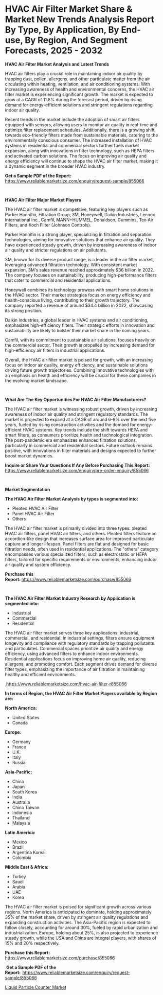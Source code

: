 <p><h1>HVAC Air Filter Market Share & Market New Trends Analysis Report By Type, By Application, By End-use, By Region, And Segment Forecasts, 2025 - 2032</h1></p><p><strong>HVAC Air Filter Market Analysis and Latest Trends</strong></p>
<p><p>HVAC air filters play a crucial role in maintaining indoor air quality by trapping dust, pollen, allergens, and other particulate matter from the air circulating within heating, ventilation, and air conditioning systems. With increasing awareness of health and environmental concerns, the HVAC air filter market is experiencing significant growth. The market is expected to grow at a CAGR of 11.8% during the forecast period, driven by rising demand for energy-efficient solutions and stringent regulations regarding indoor air quality.</p><p>Recent trends in the market include the adoption of smart air filters equipped with sensors, allowing users to monitor air quality in real-time and optimize filter replacement schedules. Additionally, there is a growing shift towards eco-friendly filters made from sustainable materials, catering to the environmentally conscious consumer. The increased installation of HVAC systems in residential and commercial sectors further fuels market expansion, along with innovations in filter technology, such as HEPA filters and activated carbon solutions. The focus on improving air quality and energy efficiency will continue to shape the HVAC air filter market, making it a dynamic segment in the broader HVAC industry.</p></p>
<p><strong>Get a Sample PDF of the Report:&nbsp;</strong> <a href="https://www.reliablemarketsize.com/enquiry/request-sample/855066?utm_campaign=2291&utm_medium=2&utm_source=Github&utm_content=ia&utm_term=17022025&utm_id=hvac-air-filter">https://www.reliablemarketsize.com/enquiry/request-sample/855066</a></p>
<p>&nbsp;</p>
<p><strong>HVAC Air Filter Major Market Players</strong></p>
<p><p>The HVAC air filter market is competitive, featuring key players such as Parker Hannifin, Filtration Group, 3M, Honeywell, Daikin Industries, Lennox International Inc., Camfil, MANN+HUMMEL, Donaldson, Cummins, Tex-Air Filters, and Koch Filter (Johnson Controls). </p><p>Parker Hannifin is a strong player, specializing in filtration and separation technologies, aiming for innovative solutions that enhance air quality. They have experienced steady growth, driven by increasing awareness of indoor air quality and stricter regulations on air pollutants. </p><p>3M, known for its diverse product range, is a leader in the air filter market, leveraging advanced filtration technology. With consistent market expansion, 3M's sales revenue reached approximately $36 billion in 2022. The company focuses on sustainability, producing high-performance filters that cater to commercial and residential applications.</p><p>Honeywell combines its technology prowess with smart home solutions in the HVAC sector. Their market strategies focus on energy efficiency and health-conscious living, contributing to their growth trajectory. The company reported a revenue of around $34.4 billion in 2022, showcasing its strong position.</p><p>Daikin Industries, a global leader in HVAC systems and air conditioning, emphasizes high-efficiency filters. Their strategic efforts in innovation and sustainability are likely to bolster their market share in the coming years.</p><p>Camfil, with its commitment to sustainable air solutions, focuses heavily on the commercial sector. Their growth is propelled by increasing demand for high-efficiency air filters in industrial applications.</p><p>Overall, the HVAC air filter market is poised for growth, with an increasing focus on indoor air quality, energy efficiency, and sustainable solutions driving future growth trajectories. Combining innovative technologies with an emphasis on health and efficiency will be crucial for these companies in the evolving market landscape.</p></p>
<p>&nbsp;</p>
<p><strong>What Are The Key Opportunities For HVAC Air Filter Manufacturers?</strong></p>
<p><p>The HVAC air filter market is witnessing robust growth, driven by increasing awareness of indoor air quality and stringent regulatory standards. The market is projected to expand at a CAGR of around 6-8% over the next five years, fueled by rising construction activities and the demand for energy-efficient HVAC systems. Key trends include the shift towards HEPA and smart filters, as consumers prioritize health and technological integration. The post-pandemic era emphasizes enhanced filtration solutions, particularly in commercial and residential sectors. Future outlook remains positive, with innovations in filter materials and designs expected to further boost market dynamics.</p></p>
<p><strong>Inquire or Share Your Questions If Any Before Purchasing This Report:</strong> <a href="https://www.reliablemarketsize.com/enquiry/pre-order-enquiry/855066?utm_campaign=2291&utm_medium=2&utm_source=Github&utm_content=ia&utm_term=17022025&utm_id=hvac-air-filter">https://www.reliablemarketsize.com/enquiry/pre-order-enquiry/855066</a></p>
<p>&nbsp;</p>
<p><strong>Market Segmentation</strong></p>
<p><strong>The HVAC Air Filter Market Analysis by types is segmented into:</strong></p>
<p><ul><li>Pleated HVAC Air Filter</li><li>Panel HVAC Air Filter</li><li>Others</li></ul></p>
<p><p>The HVAC air filter market is primarily divided into three types: pleated HVAC air filters, panel HVAC air filters, and others. Pleated filters feature an accordion-like design that increases surface area for improved particulate capture and longer lifespan. Panel filters are flat and designed for basic filtration needs, often used in residential applications. The "others" category encompasses various specialized filters, such as electrostatic or HEPA filters, tailored for specific requirements or environments, enhancing indoor air quality and system efficiency.</p></p>
<p><strong>Purchase this Report:&nbsp;</strong><a href="https://www.reliablemarketsize.com/purchase/855066?utm_campaign=2291&utm_medium=2&utm_source=Github&utm_content=ia&utm_term=17022025&utm_id=hvac-air-filter">https://www.reliablemarketsize.com/purchase/855066</a></p>
<p>&nbsp;</p>
<p><strong>The HVAC Air Filter Market Industry Research by Application is segmented into:</strong></p>
<p><ul><li>Industrial</li><li>Commercial</li><li>Residential</li></ul></p>
<p><p>The HVAC air filter market serves three key applications: industrial, commercial, and residential. In industrial settings, filters ensure equipment longevity and compliance with regulatory standards by trapping pollutants and particulates. Commercial spaces prioritize air quality and energy efficiency, using advanced filters to enhance indoor environments. Residential applications focus on improving home air quality, reducing allergens, and promoting comfort. Each segment drives demand for diverse filter types, emphasizing the importance of air filtration in maintaining healthy and efficient environments.</p></p>
<p><a href="https://www.reliablemarketsize.com/hvac-air-filter-r855066?utm_campaign=2291&utm_medium=2&utm_source=Github&utm_content=ia&utm_term=17022025&utm_id=hvac-air-filter">&nbsp;https://www.reliablemarketsize.com/hvac-air-filter-r855066</a></p>
<p><strong>In terms of Region, the HVAC Air Filter Market Players available by Region are:</strong></p>
<p>
    <p> <strong> North America: </strong>
        <ul>
            <li>United States</li>
            <li>Canada</li>
        </ul>
        </p> 
    <p> <strong> Europe: </strong>
        <ul>
            <li>Germany</li>
            <li>France</li>
            <li>U.K.</li>
            <li>Italy</li>
            <li>Russia</li>
        </ul>
        </p> 
    <p> <strong> Asia-Pacific: </strong>
        <ul>
            <li>China</li>
            <li>Japan</li>
            <li>South Korea</li>
            <li>India</li>
            <li>Australia</li>
            <li>China Taiwan</li>
            <li>Indonesia</li>
            <li>Thailand</li>
            <li>Malaysia</li>
        </ul>
        </p> 
    <p> <strong> Latin America: </strong>
        <ul>
            <li>Mexico</li>
            <li>Brazil</li>
            <li>Argentina Korea</li>
            <li>Colombia</li>
        </ul>
        </p> 
    <p> <strong> Middle East & Africa: </strong>
        <ul>
            <li>Turkey</li>
            <li>Saudi</li>
            <li>Arabia</li>
            <li>UAE</li>
            <li>Korea</li>
        </ul>
    </p>
    </p>
<p><p>The HVAC air filter market is poised for significant growth across various regions. North America is anticipated to dominate, holding approximately 35% of the market share, driven by stringent air quality regulations and expanding construction activities. The Asia-Pacific region is expected to follow closely, accounting for around 30%, fueled by rapid urbanization and industrialization. Europe, holding about 25%, is also projected to experience steady growth, while the USA and China are integral players, with shares of 15% and 20% respectively.</p></p>
<p><strong>Purchase this Report: </strong><a href="https://www.reliablemarketsize.com/purchase/855066?utm_campaign=2291&utm_medium=2&utm_source=Github&utm_content=ia&utm_term=17022025&utm_id=hvac-air-filter">https://www.reliablemarketsize.com/purchase/855066</a></p>
<p>&nbsp;<strong>Get a Sample PDF of the Report:&nbsp;&nbsp;</strong><a href="https://www.reliablemarketsize.com/enquiry/request-sample/855066?utm_campaign=2291&utm_medium=2&utm_source=Github&utm_content=ia&utm_term=17022025&utm_id=hvac-air-filter">https://www.reliablemarketsize.com/enquiry/request-sample/855066</a></p>
<p><strong></strong></p>
<p><p><a href="https://github.com/rileymgdorcas/Market-Research-Report-List-1/blob/main/liquid-particle-counter-market.md?utm_campaign=2291&utm_medium=2&utm_source=Github&utm_content=ia&utm_term=17022025&utm_id=hvac-air-filter">Liquid Particle Counter Market</a></p></p>